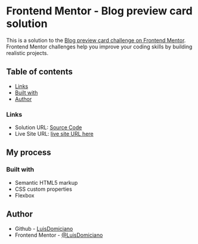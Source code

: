 # Frontend Mentor - Blog preview card solution

This is a solution to the [Blog preview card challenge on Frontend Mentor](https://www.frontendmentor.io/challenges/blog-preview-card-ckPaj01IcS). Frontend Mentor challenges help you improve your coding skills by building realistic projects.

## Table of contents

- [Links](#links)
- [Built with](#built-with)
- [Author](#author)

### Links

- Solution URL: [Source Code](https://github.com/LuisDomiciano/blog-preview-card-main)
- Live Site URL: [live site URL here](https://luisdomiciano.github.io/blog-preview-card-main/)

## My process

### Built with

- Semantic HTML5 markup
- CSS custom properties
- Flexbox

## Author

- Github - [LuisDomiciano](https://github.com/luisdomiciano)
- Frontend Mentor - [@LuisDomiciano](https://www.frontendmentor.io/profile/LuisDomiciano)
